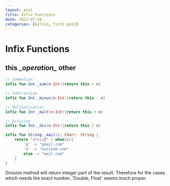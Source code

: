 ```yaml
---
layout: post
title: Infix Functions
date: 2023-07-28
categories: [kotlin, first post]
---
```


# Infix Functions

## this _\_operation\__ other

```kotlin
// Summation
infix fun Int._sum(n:Int){return this + n}

// Subtraction
infix fun Int._minus(n:Int){return this - n}

// Multiplication
infix fun Int._mult(n:Int){return this + n}

// Division
infix fun Int._div(n:Int){return this / n}

infix fun String._mail(c: Char): String {
    return "$this@" + when(c){
        'g' -> "gmail.com"
        'o' -> "outlook.com"
        else -> "mail.com"
    }
}
```
Division method will return integer part of the result.
Therefore for the cases which needs the exact number, 
'Double, Float' seems much proper.